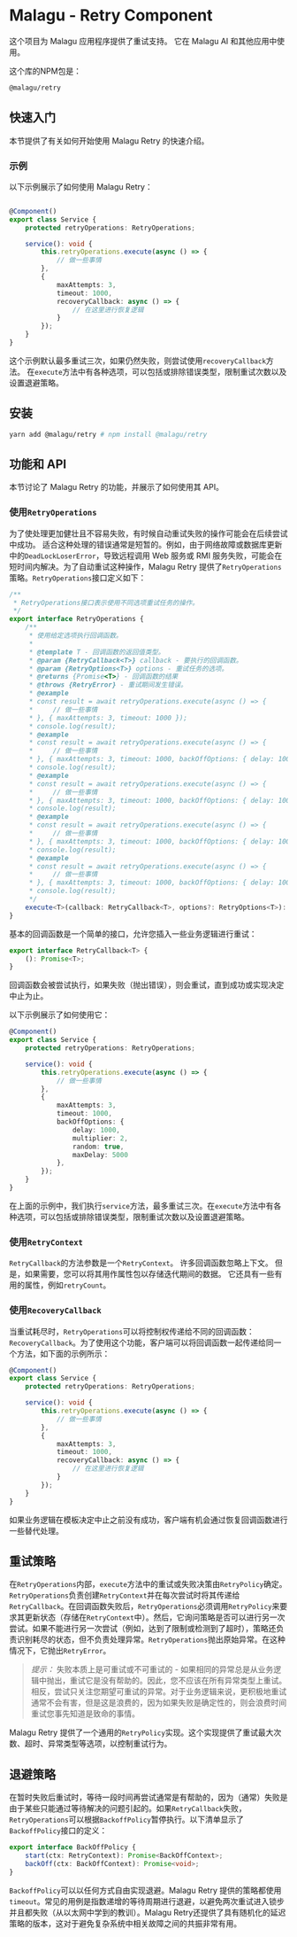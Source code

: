 # Malagu - Retry Component

这个项目为 Malagu 应用程序提供了重试支持。
它在 Malagu AI 和其他应用中使用。

这个库的NPM包是：

```bash
@malagu/retry
```

## 快速入门

本节提供了有关如何开始使用 Malagu Retry 的快速介绍。

### 示例

以下示例展示了如何使用 Malagu Retry：

```typescript

@Component()
export class Service {
    protected retryOperations: RetryOperations;

    service(): void {
        this.retryOperations.execute(async () => {
            // 做一些事情
        },
        {
            maxAttempts: 3,
            timeout: 1000,
            recoveryCallback: async () => {
                // 在这里进行恢复逻辑
            } 
        });
    }
}
```

这个示例默认最多重试三次，如果仍然失败，则尝试使用`recoveryCallback`方法。
在`execute`方法中有各种选项，可以包括或排除错误类型，限制重试次数以及设置退避策略。

## 安装

```bash
yarn add @malagu/retry # npm install @malagu/retry
```

## 功能和 API

本节讨论了 Malagu Retry 的功能，并展示了如何使用其 API。

### 使用`RetryOperations`

为了使处理更加健壮且不容易失败，有时候自动重试失败的操作可能会在后续尝试中成功。
适合这种处理的错误通常是短暂的。例如，由于网络故障或数据库更新中的`DeadLockLoserError`，导致远程调用 Web 服务或 RMI 服务失败，可能会在短时间内解决。为了自动重试这种操作，Malagu Retry 提供了`RetryOperations`策略。`RetryOperations`接口定义如下：

```typescript
/**
 * RetryOperations接口表示使用不同选项重试任务的操作。
 */
export interface RetryOperations {
    /**
     * 使用给定选项执行回调函数。
     *
     * @template T - 回调函数的返回值类型。
     * @param {RetryCallback<T>} callback - 要执行的回调函数。
     * @param {RetryOptions<T>} options - 重试任务的选项。
     * @returns {Promise<T>} - 回调函数的结果
     * @throws {RetryError} - 重试期间发生错误。
     * @example
     * const result = await retryOperations.execute(async () => {
     *     // 做一些事情
     * }, { maxAttempts: 3, timeout: 1000 });
     * console.log(result);
     * @example
     * const result = await retryOperations.execute(async () => {
     *     // 做一些事情
     * }, { maxAttempts: 3, timeout: 1000, backOffOptions: { delay: 1000 } });
     * console.log(result);
     * @example
     * const result = await retryOperations.execute(async () => {
     *     // 做一些事情
     * }, { maxAttempts: 3, timeout: 1000, backOffOptions: { delay: 1000, multiplier: 2 } });
     * console.log(result);
     * @example
     * const result = await retryOperations.execute(async () => {
     *     // 做一些事情
     * }, { maxAttempts: 3, timeout: 1000, backOffOptions: { delay: 1000, multiplier: 2, random: true } });
     * console.log(result);
     * @example
     * const result = await retryOperations.execute(async () => {
     *     // 做一些事情
     * }, { maxAttempts: 3, timeout: 1000, backOffOptions: { delay: 1000, multiplier: 2, random: true, maxDelay: 5000 } });
     * console.log(result);
     */
    execute<T>(callback: RetryCallback<T>, options?: RetryOptions<T>): Promise<T>;
}
```

基本的回调函数是一个简单的接口，允许您插入一些业务逻辑进行重试：

```typescript
export interface RetryCallback<T> {
    (): Promise<T>;
}
```

回调函数会被尝试执行，如果失败（抛出错误），则会重试，直到成功或实现决定中止为止。

以下示例展示了如何使用它：

```typescript
@Component()
export class Service {
    protected retryOperations: RetryOperations;

    service(): void {
        this.retryOperations.execute(async () => {
            // 做一些事情
        },
        {
            maxAttempts: 3,
            timeout: 1000,
            backOffOptions: {
                delay: 1000,
                multiplier: 2,
                random: true,
                maxDelay: 5000
            },
        });
    }
}
```

在上面的示例中，我们执行`service`方法，最多重试三次。在`execute`方法中有各种选项，可以包括或排除错误类型，限制重试次数以及设置退避策略。

### 使用`RetryContext`

`RetryCallback`的方法参数是一个`RetryContext`。
许多回调函数忽略上下文。
但是，如果需要，您可以将其用作属性包以存储迭代期间的数据。
它还具有一些有用的属性，例如`retryCount`。

### 使用`RecoveryCallback`

当重试耗尽时，`RetryOperations`可以将控制权传递给不同的回调函数：`RecoveryCallback`。为了使用这个功能，客户端可以将回调函数一起传递给同一个方法，如下面的示例所示：

```typescript
@Component()
export class Service {
    protected retryOperations: RetryOperations;

    service(): void {
        this.retryOperations.execute(async () => {
            // 做一些事情
        },
        {
            maxAttempts: 3,
            timeout: 1000,
            recoveryCallback: async () => {
                // 在这里进行恢复逻辑
            } 
        });
    }
}
```

如果业务逻辑在模板决定中止之前没有成功，客户端有机会通过恢复回调函数进行一些替代处理。

## 重试策略

在`RetryOperations`内部，`execute`方法中的重试或失败决策由`RetryPolicy`确定。`RetryOperations`负责创建`RetryContext`并在每次尝试时将其传递给`RetryCallback`。在回调函数失败后，`RetryOperations`必须调用`RetryPolicy`来要求其更新状态（存储在`RetryContext`中）。然后，它询问策略是否可以进行另一次尝试。如果不能进行另一次尝试（例如，达到了限制或检测到了超时），策略还负责识别耗尽的状态，但不负责处理异常。`RetryOperations`抛出原始异常。在这种情况下，它抛出`RetryError`。
> *提示：*
失败本质上是可重试或不可重试的 - 如果相同的异常总是从业务逻辑中抛出，重试它是没有帮助的。因此，您不应该在所有异常类型上重试。相反，尝试只关注您期望可重试的异常。对于业务逻辑来说，更积极地重试通常不会有害，但是这是浪费的，因为如果失败是确定性的，则会浪费时间重试您事先知道是致命的事情。

Malagu Retry 提供了一个通用的`RetryPolicy`实现。这个实现提供了重试最大次数、超时、异常类型等选项，以控制重试行为。

## 退避策略

在暂时失败后重试时，等待一段时间再尝试通常是有帮助的，因为（通常）失败是由于某些只能通过等待解决的问题引起的。如果`RetryCallback`失败，`RetryOperations`可以根据`BackoffPolicy`暂停执行。以下清单显示了`BackoffPolicy`接口的定义：

```typescript
export interface BackOffPolicy {
    start(ctx: RetryContext): Promise<BackOffContext>;
    backOff(ctx: BackOffContext): Promise<void>;
}
```

`BackoffPolicy`可以以任何方式自由实现退避。Malagu Retry 提供的策略都使用`timeout`。常见的用例是指数递增的等待周期进行退避，以避免两次重试进入锁步并且都失败（从以太网中学到的教训）。Malagu Retry还提供了具有随机化的延迟策略的版本，这对于避免复杂系统中相关故障之间的共振非常有用。

